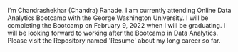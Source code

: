 I’m Chandrashekhar (Chandra) Ranade. I am currently attending Online Data Analytics Bootcamp with the George Washington University.
I will be completing the Bootcamp on February 9, 2022 when I will be graduating.
I will be looking forward to working after the Bootcamp in Data Analytics. Please visit the Repository named 'Resume' about my long career so far.
